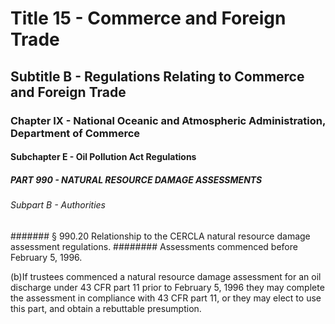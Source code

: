 
# Title 15 - Commerce and Foreign Trade
## Subtitle B - Regulations Relating to Commerce and Foreign Trade
### Chapter IX - National Oceanic and Atmospheric Administration, Department of Commerce
#### Subchapter E - Oil Pollution Act Regulations
##### PART 990 - NATURAL RESOURCE DAMAGE ASSESSMENTS
###### Subpart B - Authorities
####### § 990.20 Relationship to the CERCLA natural resource damage assessment regulations.
######## Assessments commenced before February 5, 1996.

(b)If trustees commenced a natural resource damage assessment for an oil discharge under 43 CFR part 11 prior to February 5, 1996 they may complete the assessment in compliance with 43 CFR part 11, or they may elect to use this part, and obtain a rebuttable presumption.
